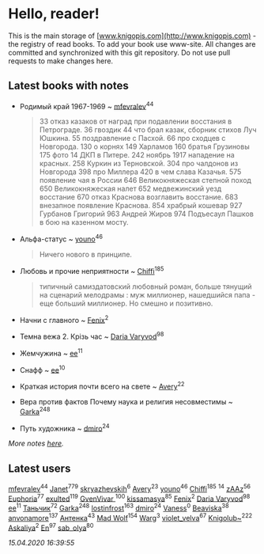 # Hello, reader!
This is the main storage of [www.knigopis.com](http://www.knigopis.com) - the registry of read books.
To add your book use www-site. All changes are committed and synchronized with this git repository.
Do not use pull requests to make changes here.


## Latest books with notes
* Родимый край 1967-1969 ~ [mfevralev](users/140/140966150-vkontakte)<sup>44</sup>
    > 33 отказ казаков от наград при подавлении восстания в Петрограде.
    > 36 гвоздик
    > 44 что брал казак, сборник стихов Луч Юшкина.
    > 55 поздравление с Пасхой.
    > 66 про сходцев с Новгорода.
    > 130 о корнях
    > 149 Харламов
    > 160 братья Грузиновы
    > 175 фото 14 ДКП в Питере.
    > 242 ноябрь 1917 нападение на красных.
    > 258 Куркин из Терновской.
    > 304 про чалдонов из Новгорода
    > 398 про Миллера
    > 420 в чем слава Казачья.
    > 575 появление чая в России
    > 646 Великокняжеская степной поход
    > 650 Великокняжеская налет
    > 652 медвежинский уезд восстание
    > 670 отказ Краснова возглавить восстание.
    > 683 внезапное появление Краснова.
    > 854 храбрый кошевар
    > 927 Гурбанов Григорий
    > 963 Андрей Жиров
    > 974 Подъесаул Пашков в бою на казенном мосту.

* Альфа-статус ~ [youno](users/302/302928912-vkontakte)<sup>46</sup>
    > Ничего нового в принципе.

* Любовь и прочие неприятности ~ [Chiffi](users/105/105831994080785626680-google)<sup>185</sup>
    > типичный самиздатовский любовный роман,  больше тянущий на сценарий мелодрамы : муж миллионер, нашедшийся папа - еще больший миллионер. Но смешно и позитивно.

* Начни с главного ~ [Fenix](users/111/111367585493471720963-google)<sup>2</sup>

* Темна вежа 2. Крізь час ~ [Daria Varyvod](users/829/829893410524253-facebook)<sup>98</sup>

* Жемчужина ~ [ee](users/219/2195256973544755662-mailru)<sup>11</sup>

* Снафф ~ [ee](users/219/2195256973544755662-mailru)<sup>10</sup>

* Краткая история почти всего на свете ~ [Avery](users/567/56734832-yandex)<sup>22</sup>

* Вера против фактов Почему наука и религия несовместимы ~ [Garka](users/115/115753719718250012620-google)<sup>248</sup>

* Путь художника ~ [dmiro](users/571/5714115-vkontakte)<sup>24</sup>


_More notes [here](latest_books_with_notes.md)._


## Latest users
[mfevralev](users/140/140966150-vkontakte)<sup>44</sup> 
[Janet](users/108/108113656204404967440-google)<sup>779</sup> 
[skryazhevskih](users/383/383165880-vkontakte)<sup>6</sup> 
[Avery](users/567/56734832-yandex)<sup>23</sup> 
[youno](users/302/302928912-vkontakte)<sup>46</sup> 
[Chiffi](users/105/105831994080785626680-google)<sup>185</sup> 
[](users/153/1537586159620888-facebook)<sup>14</sup> 
[zAAz](users/202/202248233-vkontakte)<sup>56</sup> 
[Euphoria](users/106/106304994652616315178-google)<sup>77</sup> 
[exulted](users/100/100599204551896265722-google)<sup>119</sup> 
[GvenVivar ](users/158/158266434925901-facebook)<sup>100</sup> 
[kissamasya](users/684/68439978-vkontakte)<sup>85</sup> 
[Fenix](users/111/111367585493471720963-google)<sup>2</sup> 
[Daria Varyvod](users/829/829893410524253-facebook)<sup>98</sup> 
[ee](users/219/2195256973544755662-mailru)<sup>11</sup> 
[Таньчик](users/209/2096581563762610-facebook)<sup>72</sup> 
[Garka](users/115/115753719718250012620-google)<sup>248</sup> 
[lostinfrost](users/217/217891524-vkontakte)<sup>163</sup> 
[dmiro](users/571/5714115-vkontakte)<sup>24</sup> 
[Vaness](users/108/108832317362761277652-google)<sup>0</sup> 
[Beaviska](users/102/10202544960024508-facebook)<sup>38</sup> 
[anvonamore](users/595/5957175-vkontakte)<sup>137</sup> 
[Антенка](users/118/118158645037334943900-google)<sup>43</sup> 
[Mad Wolf](users/947/94738840-vkontakte)<sup>154</sup> 
[Warg](users/617/617485998834660-facebook)<sup>3</sup> 
[violet_velva](users/116/116961712580551399099-google)<sup>67</sup> 
[Knigolub~](users/111/111878597279669641685-google)<sup>222</sup> 
[Askaliya](users/326/326783541-vkontakte)<sup>2</sup> 
[En](users/333/333646551-vkontakte)<sup>97</sup> 
[sab_olya](users/139/139338401-vkontakte)<sup>80</sup> 


_15.04.2020 16:39:55_
